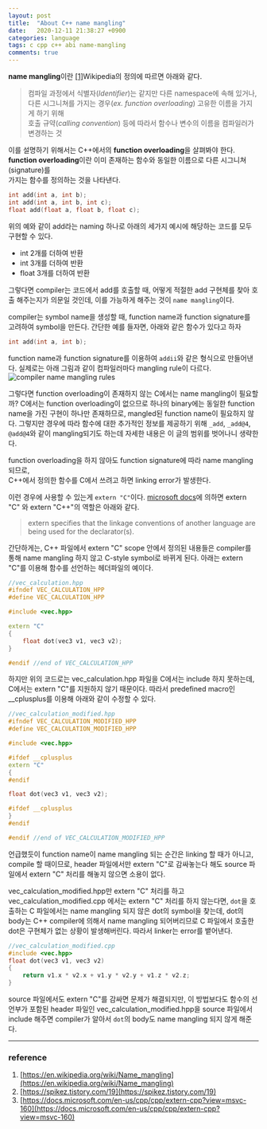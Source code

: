 ```yaml
---
layout: post
title:  "About C++ name mangling"
date:   2020-12-11 21:38:27 +0900
categories: language
tags: c cpp c++ abi name-mangling
comments: true  
---
```


**name mangling**이란 [[1]](https://en.wikipedia.org/wiki/Name_mangling)Wikipedia의 정의에 따르면 아래와 같다.

> 컴파일 과정에서 식별자(*Identifier*)는 같지만 다른 namespace에 속해 있거나,   
> 다른 시그니쳐를 가지는 경우(*ex. function overloading*) 고유한 이름을 가지게 하기 위해  
> 호출 규약(*calling convention*) 등에 따라서 함수나 변수의 이름을 컴파일러가 변경하는 것

이를 설명하기 위해서는 C++에서의 **function overloading**을 살펴봐야 한다.
**function overloading**이란 이미 존재하는 함수와 동일한 이름으로 다른 시그니쳐(signature)를  
가지는 함수를 정의하는 것을 나타낸다.

```c++
int add(int a, int b);
int add(int a, int b, int c);
float add(float a, float b, float c);
```

위의 예와 같이 add라는 naming 하나로 아래의 세가지 예시에 해당하는 코드를 모두 구현할 수 있다.
* int 2개를 더하여 반환
* int 3개를 더하여 반환
* float 3개를 더하여 반환  

그렇다면 compiler는 코드에서 add를 호출할 때, 어떻게 적절한 add 구현체를 찾아 호출 해주는지가 의문일 것인데,
이를 가능하게 해주는 것이 `name mangling`이다.

compiler는 symbol name을 생성할 때, function name과 function signature를 고려하여 symbol을 만든다.
간단한 예를 들자면, 아래와 같은 함수가 있다고 하자
```c++
int add(int a, int b);
```
function name과 function signature를 이용하여 `addii`와 같은 형식으로 만들어낸다.
실제로는 아래 그림과 같이 컴파일러마다 mangling rule이 다르다.
![compiler name mangling rules](https://snowapril.github.io/assets/img/post_img/2020-12-11-mangling-rules.jpg)

그렇다면 function overloading이 존재하지 않는 C에서는 name mangling이 필요할까?
C에서는 function overloading이 없으므로 하나의 binary에는 동일한 function name을 가진 구현이 하나만 존재하므로,
mangled된 function name이 필요하지 않다. 그렇지만 경우에 따라 함수에 대한 추가적인 정보를 제공하기 위해 `_add`, `_add@4`, `@add@4`와 같이
mangling되기도 하는데 자세한 내용은 이 글의 범위를 벗어나니 생략한다.

function overloading을 하지 않아도 function signature에 따라 name mangling 되므로,  
C++에서 정의한 함수를 C에서 쓰려고 하면 linking error가 발생한다.   

이런 경우에 사용할 수 있는게 `extern "C"`이다. [microsoft docs](https://docs.microsoft.com/en-us/cpp/cpp/extern-cpp?view=msvc-160)에 의하면 extern "C" 와 extern "C++"의 역할은 아래와 같다.

> extern specifies that the linkage conventions of another language are being used for the declarator(s). 

간단하게는, C++ 파일에서 extern "C" scope 안에서 정의된 내용들은 compiler를 통해 name mangling 하지 않고 C-style symbol로 바뀌게 된다.
아래는 extern "C"를 이용해 함수를 선언하는 헤더파일의 예이다.

```c++
//vec_calculation.hpp
#ifndef VEC_CALCULATION_HPP
#define VEC_CALCULATION_HPP

#include <vec.hpp>

extern "C"
{
    float dot(vec3 v1, vec3 v2);
}

#endif //end of VEC_CALCULATION_HPP
```

하지만 위의 코드로는 vec_calculation.hpp 파일을 C에서는 include 하지 못하는데, C에서는 extern "C"를 지원하지 않기 때문이다.
따라서 predefined macro인 __cplusplus를 이용해 아래와 같이 수정할 수 있다.

```c++
//vec_calculation_modified.hpp
#ifndef VEC_CALCULATION_MODIFIED_HPP
#define VEC_CALCULATION_MODIFIED_HPP

#include <vec.hpp>

#ifdef __cplusplus
extern "C"
{
#endif

float dot(vec3 v1, vec3 v2);

#ifdef __cplusplus
}
#endif

#endif //end of VEC_CALCULATION_MODIFIED_HPP
```

언급했듯이 function name이 name mangling 되는 순간은 linking 할 때가 아니고, compile 할 때이므로, header 파일에서만 extern "C"로
감싸놓는다 해도 source 파일에서 extern "C" 처리를 해놓지 않으면 소용이 없다.

vec_calculation_modified.hpp만 extern "C" 처리를 하고 vec_calculation_modified.cpp 에서는 extern "C" 처리를 하지 않는다면,
`dot`을 호출하는 C 파일에서는 name mangling 되지 않은 dot의 symbol을 찾는데, dot의 body는 C++ compiler에 의해서 name mangling 되어버리므로
C 파일에서 호출한 dot은 구현체가 없는 상황이 발생해버린다. 따라서 linker는 error를 뱉어낸다.

```c++
//vec_calculation_modified.cpp
#include <vec.hpp>
float dot(vec3 v1, vec3 v2)
{
    return v1.x * v2.x + v1.y * v2.y + v1.z * v2.z;
}
```

source 파일에서도 extern "C"를 감싸면 문제가 해결되지만, 이 방법보다도 함수의 선언부가 포함된 header 파일인 vec_calculation_modified.hpp을
source 파일에서 include 해주면 compiler가 알아서 `dot`의 body도 name mangling 되지 않게 해준다.

---
### reference
1. [https://en.wikipedia.org/wiki/Name_mangling](https://en.wikipedia.org/wiki/Name_mangling)
2. [https://spikez.tistory.com/19](https://spikez.tistory.com/19)
3. [https://docs.microsoft.com/en-us/cpp/cpp/extern-cpp?view=msvc-160](https://docs.microsoft.com/en-us/cpp/cpp/extern-cpp?view=msvc-160)
